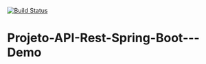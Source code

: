 [![Build Status](https://travis-ci.com/AnotherAlexMoreira/Projeto-API-Rest-Spring-Boot---Demo.svg?branch=master)](https://travis-ci.com/AnotherAlexMoreira/Projeto-API-Rest-Spring-Boot---Demo)
# Projeto-API-Rest-Spring-Boot---Demo
